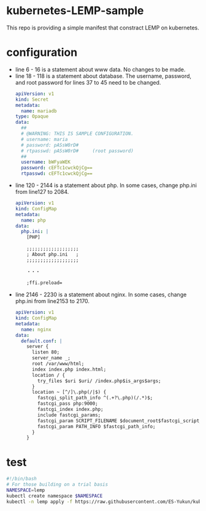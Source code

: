 # kubernetes-LEMP-sample

This repo is providing a simple manifest that constract LEMP on kubernetes.

# configuration 
- line 6    - 16   is a statement about www data. No changes to be made.
- line 18   - 118  is a statement about database. The username, password, and root password for lines 37 to 45 need to be changed.  
  ```yaml
  apiVersion: v1
  kind: Secret
  metadata:
    name: mariadb
  type: Opaque
  data:
    ## 
    # @WARNING: THIS IS SAMPLE CONFIGURATION.
    # username: maria
    # password: pASsW0rD#
    # rtpasswd: pASsW0rD#     (root password)
    ## 
    username: bWFyaWEK
    password: cEFTc1cwckQjCg==
    rtpasswd: cEFTc1cwckQjCg==
  ```
- line 120  - 2144 is a statement about php.      In some cases, change php.ini from line127 to 2084.
  ```yaml
  apiVersion: v1
  kind: ConfigMap
  metadata:
    name: php
  data:
    php.ini: |
      [PHP]
    
      ;;;;;;;;;;;;;;;;;;;
      ; About php.ini   ;
      ;;;;;;;;;;;;;;;;;;;
      
      ・・・
      
      ;ffi.preload=
  ```
- line 2146 - 2230 is a statement about nginx.    In some cases, change php.ini from line2153 to 2170.
  ```yaml
  apiVersion: v1
  kind: ConfigMap
  metadata:
    name: nginx
  data:
    default.conf: |
      server {
        listen 80;
        server_name _;
        root /var/www/html;
        index index.php index.html;
        location / {
          try_files $uri $uri/ /index.php$is_args$args;
        }
        location ~ [^/]\.php(/|$) {
          fastcgi_split_path_info ^(.+?\.php)(/.*)$;
          fastcgi_pass php:9000;
          fastcgi_index index.php;
          include fastcgi_params;
          fastcgi_param SCRIPT_FILENAME $document_root$fastcgi_script_name;
          fastcgi_param PATH_INFO $fastcgi_path_info;
        }
      }
  ```

# test
```sh
#!/bin/bash
# For those building on a trial basis
NAMESPACE=lemp
kubectl create namespace $NAMESPACE
kubectl -n lemp apply -f https://raw.githubusercontent.com/ES-Yukun/kubernetes-LEMP-sample/main/lemp.yaml
```
